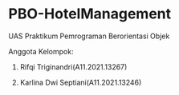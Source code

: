 # PBO-HotelManagement
UAS Praktikum Pemrograman Berorientasi Objek

Anggota Kelompok:

1. Rifqi Triginandri(A11.2021.13267)

2. Karlina Dwi Septiani(A11.2021.13246)
